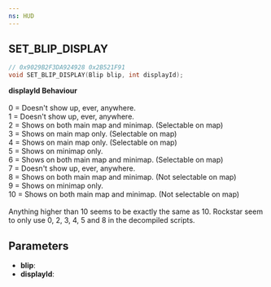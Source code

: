 ```yaml
---
ns: HUD
---
```

## SET_BLIP_DISPLAY

```c
// 0x9029B2F3DA924928 0x2B521F91
void SET_BLIP_DISPLAY(Blip blip, int displayId);
```

**displayId Behaviour** <br>
<br>0 = Doesn't show up, ever, anywhere.
<br>1 = Doesn't show up, ever, anywhere.
<br>2 = Shows on both main map and minimap. (Selectable on map)
<br>3 = Shows on main map only. (Selectable on map)
<br>4 = Shows on main map only. (Selectable on map)
<br>5 = Shows on minimap only.
<br>6 = Shows on both main map and minimap. (Selectable on map)
<br>7 = Doesn't show up, ever, anywhere.
<br>8 = Shows on both main map and minimap. (Not selectable on map)
<br>9 = Shows on minimap only.
<br>10 = Shows on both main map and minimap. (Not selectable on map)
<br>
<br>
Anything higher than 10 seems to be exactly the same as 10.
Rockstar seem to only use 0, 2, 3, 4, 5 and 8 in the decompiled scripts.

## Parameters
* **blip**: 
* **displayId**: 

